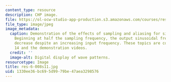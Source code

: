 ```yaml
---
content_type: resource
description: CHP image.
file: https://ol-ocw-studio-app-production.s3.amazonaws.com/courses/res-6-008-digital-signal-processing-spring-2011/1330ee36bc695d9979be47aea3298576_res-6-008s11.jpg
file_type: image/jpeg
image_metadata:
  caption: Demonstration of the effects of sampling and aliasing for sinusoidal frequencies.
    Beginning at half the sampling frequency, the output sinusoidal frequency will
    decrease despite an increasing input frequency. These topics are covered in lecture
    14 and the demonstration videos.
  credit: ''
  image-alt: Digital display of wave patterns.
resourcetype: Image
title: res-6-008s11.jpg
uid: 1330ee36-bc69-5d99-79be-47aea3298576
---
```

